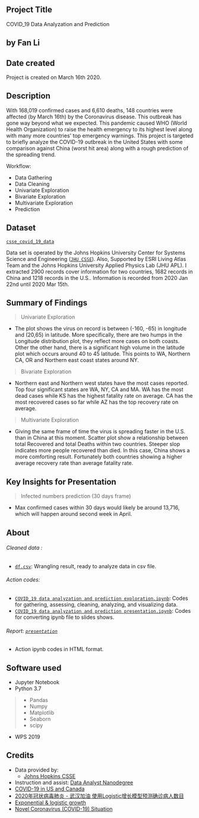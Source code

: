 ## Project Title
COVID_19 Data Analyzation and Prediction

## by Fan Li

## Date created
Project is created on March 16th 2020.


## Description
With 168,019 confirmed cases and 6,610 deaths, 148 countries were affected (by March 16th) by the Coronavirus disease. This outbreak has gone way beyond what we expected. This pandemic caused WHO (World Health Organization) to raise the health emergency to its highest level along with many more countries' top emergency warnings. This project is targeted to briefly analyze the COVID-19 outbreak in the United States with some comparison against China (worst hit area) along with a rough prediction of the spreading trend.

Workflow:
+ Data Gathering
+ Data Cleaning
+ Univariate Exploration
+ Bivariate Exploration
+ Multivariate Exploration
+ Prediction


## Dataset

[`csse_covid_19_data`](https://github.com/victorlifan/COVID_19-data-analyze-and-prediction/tree/master/csse_covid_19_data)

 Data set is operated by the Johns Hopkins University Center for Systems Science and Engineering ([`JHU CSSE`](https://github.com/CSSEGISandData/COVID-19)). Also, Supported by ESRI Living Atlas Team and the Johns Hopkins University Applied Physics Lab (JHU APL). I extracted 2900 records cover information for two countries, 1682 records in China and 1218 records in the U.S.. Information is recorded from 2020 Jan 22nd until 2020 Mar 15th.

 ## Summary of Findings

 > Univariate Exploration
 + The plot shows the virus on record is between (-160, -65) in longitude and (20,65) in latitude. More specifically, there are two humps in the Longitude distribution plot, they reflect more cases on both coasts. Other the other hand, there is a significant high volume in the latitude plot which occurs around 40 to 45 latitude. This points to WA, Northern CA, OR and Northern east coast states around NY.

 > Bivariate Exploration
 + Northern east and Northern west states have the most cases reported. Top four significant states are WA, NY, CA and MA. WA has the most dead cases while KS has the highest fatality rate on average. CA has the most recovered cases so far while AZ has the top recovery rate on average.

 > Multivariate Exploration
 + Giving the same frame of time the virus is spreading faster in the U.S. than in China at this moment. Scatter plot show a relationship between total Recovered and total Deaths within two countries. Steeper slop indicates more people recovered than died. In this case, China shows a more comforting result. Fortunately both countries showing a higher average recovery rate than average fatality rate.


 ## Key Insights for Presentation

 > Infected numbers prediction (30 days frame)
 + Max confirmed cases within 30 days would likely be around 13,716, which will happen around second week in April.

 ## About
###### Cleaned data :
+ [`df.csv`](https://github.com/victorlifan/COVID_19-data-analyze-and-prediction/blob/master/csse_covid_19_data/df.csv): Wrangling result, ready to analyze data in csv file.

###### Action codes:
 + [`COVID_19 data analyzation and prediction exploration.ipynb`](https://github.com/victorlifan/COVID_19-data-analyze-and-prediction/blob/master/COVID_19%20data%20analyzation%20and%20prediction%20exploration.ipynb):
 Codes for gathering, assessing, cleaning, analyzing, and visualizing data.
 + [`COVID_19 data analyzation and prediction presentation.ipynb`](https://github.com/victorlifan/COVID_19-data-analyze-and-prediction/blob/master/COVID_19%20data%20analyzation%20and%20prediction%20presentation.ipynb):
 Codes for converting ipynb file to slides shows.

###### Report: [`presentation`](https://github.com/victorlifan/COVID_19-data-analyze-and-prediction/tree/master/presentation)
 + Action ipynb codes in HTML format.


## Software used
+ Jupyter Notebook
+ Python 3.7
> + Pandas
> + Numpy
> + Matplotlib
> + Seaborn
> + scipy

+ WPS 2019


## Credits
+ Data provided by:
    + [Johns Hopkins CSSE](https://github.com/CSSEGISandData/COVID-19)
+ Instruction and assist: [Data Analyst Nanodegree](https://www.udacity.com/course/data-analyst-nanodegree--nd002)
+ [COVID-19 in US and Canada](https://coronavirus.1point3acres.com/en)
+ [2020年冠状病毒肺炎 - 武汉加油 使用Logistic增长模型预测确诊病人数目](https://blog.csdn.net/qq_26822029/article/details/104213781)
+ [Exponential & logistic growth](https://www.khanacademy.org/science/biology/ecology/population-growth-and-regulation/a/exponential-logistic-growth)
+ [Novel Coronavirus (COVID-19) Situation](https://experience.arcgis.com/experience/685d0ace521648f8a5beeeee1b9125cd)
